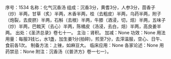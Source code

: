 序号：1534
名称：化气沉香汤
组成：沉香3分，黄耆3分，人参3分，茴香子（炒）半两，甘草（炙）半两，木香半两，桂（去粗皮）半两，乌药半两，附子（炮裂，去皮脐）半两，石斛（去根）半两，牛膝（酒浸，切，焙）半两，五味子（炒）半两，巴戟天（去心）半两，陈橘皮（汤浸，去白，焙）半两，高良姜半两。
出处：《圣济总录》卷七十一。
主治：肾积。
加减：None
功效：None
用法用量：每服3钱匕，水1盏，加生姜1分(拍碎)，煎至7分，去滓温服，空心、日午、食前各1次。
制备方法：上锉，如麻豆大。
临床应用：None
各家论述：None
用药禁忌：None
附注：沉香汤（《普济方》卷一七一）。
